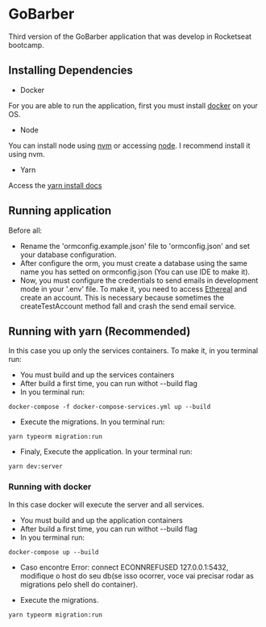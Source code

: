 # GoBarber

Third version of the GoBarber application that was develop in Rocketseat bootcamp.

## Installing Dependencies

- Docker

For you are able to run the application, first you must install [docker](https://docs.docker.com/engine) on your OS.

- Node

You can install node using [nvm](https://github.com/nvm-sh/nvm) or accessing [node](https://nodejs.org/en/). I recommend install it using nvm.

- Yarn

Access the [yarn install docs](https://classic.yarnpkg.com/pt-BR/docs/install/#debian-stable)

## Running application

Before all:

- Rename the 'ormconfig.example.json' file to 'ormconfig.json' and set your database configuration.
- After configure the orm, you must create a database using the same name you has setted on ormconfig.json (You can use IDE to make it).
- Now, you must configure the credentials to send emails in development mode in your '.env' file. To make it, you need to access [Ethereal](https://ethereal.email/) and create an account. This is necessary because sometimes the createTestAccount method fall and crash the send email service.

## Running with yarn (Recommended)

In this case you up only the services containers. To make it, in you terminal run:

- You must build and up the services containers
- After build a first time, you can run withot --build flag
- In you terminal run:

```console
docker-compose -f docker-compose-services.yml up --build
```

- Execute the migrations. In you terminal run:

```console
yarn typeorm migration:run
```

- Finaly, Execute the application. In your terminal run:

```console
yarn dev:server
```

### Running with docker

In this case docker will execute the server and all services.

- You must build and up the application containers
- After build a first time, you can run withot --build flag
- In you terminal run:

```console
docker-compose up --build
```

- Caso encontre Error: connect ECONNREFUSED 127.0.0.1:5432, modifique o host do seu db(se isso ocorrer, voce vai precisar rodar as migrations pelo shell do container).

- Execute the migrations.

```console
yarn typeorm migration:run
```
